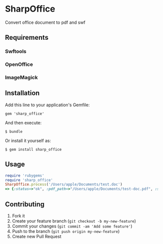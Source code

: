 # SharpOffice

Convert office document to pdf and swf

## Requirements

### Swftools

### OpenOffice

### ImageMagick

## Installation

Add this line to your application's Gemfile:

    gem 'sharp_office'

And then execute:

    $ bundle

Or install it yourself as:

    $ gem install sharp_office

## Usage

``` ruby
require 'rubygems'
require 'sharp_office'
SharpOffice.process('/Users/apple/Documents/test.doc')
=> {:status=>"ok", :pdf_path=>"/Users/apple/Documents/test-doc.pdf", :swf_path=>"/Users/apple/Documents/test-doc.swf", :cover_path=>"/Users/apple/Documents/test-doc.png"} 

```

## Contributing

1. Fork it
2. Create your feature branch (`git checkout -b my-new-feature`)
3. Commit your changes (`git commit -am 'Add some feature'`)
4. Push to the branch (`git push origin my-new-feature`)
5. Create new Pull Request
